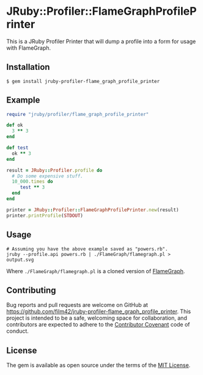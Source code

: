 # JRuby::Profiler::FlameGraphProfilePrinter

This is a JRuby Profiler Printer that will dump a profile into a form for usage with FlameGraph.

## Installation

    $ gem install jruby-profiler-flame_graph_profile_printer

## Example

```ruby
require "jruby/profiler/flame_graph_profile_printer"

def ok
  3 ** 3
end

def test
  ok ** 3
end

result = JRuby::Profiler.profile do
  # Do some expensive stuff.
  10_000.times do
     test ** 3
  end
end

printer = JRuby::Profiler::FlameGraphProfilePrinter.new(result)
printer.printProfile(STDOUT)
```

## Usage

```
# Assuming you have the above example saved as "powers.rb".
jruby --profile.api powers.rb | ./FlameGraph/flamegraph.pl > output.svg
```

Where `./FlameGraph/flamegraph.pl` is a cloned version of [FlameGraph](https://github.com/brendangregg/FlameGraph).


## Contributing

Bug reports and pull requests are welcome on GitHub at https://github.com/film42/jruby-profiler-flame_graph_profile_printer. This project is intended to be a safe, welcoming space for collaboration, and contributors are expected to adhere to the [Contributor Covenant](http://contributor-covenant.org) code of conduct.

## License

The gem is available as open source under the terms of the [MIT License](http://opensource.org/licenses/MIT).
